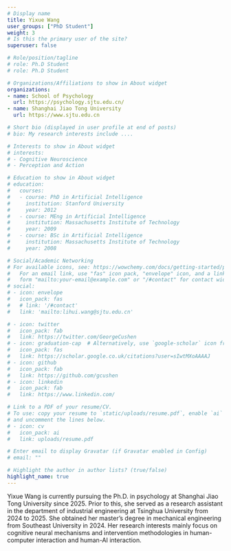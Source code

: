```yaml
---
# Display name
title: Yixue Wang
user_groups: ["PhD Student"]
weight: 3
# Is this the primary user of the site?
superuser: false

# Role/position/tagline
# role: Ph.D Student
# role: Ph.D Student

# Organizations/Affiliations to show in About widget
organizations:
- name: School of Psychology
  url: https://psychology.sjtu.edu.cn/
- name: Shanghai Jiao Tong University
  url: https://www.sjtu.edu.cn

# Short bio (displayed in user profile at end of posts)
# bio: My research interests include ....

# Interests to show in About widget
# interests:
# - Cognitive Neuroscience
# - Perception and Action

# Education to show in About widget
# education:
#   courses:
#   - course: PhD in Artificial Intelligence
#     institution: Stanford University
#     year: 2012
#   - course: MEng in Artificial Intelligence
#     institution: Massachusetts Institute of Technology
#     year: 2009
#   - course: BSc in Artificial Intelligence
#     institution: Massachusetts Institute of Technology
#     year: 2008

# Social/Academic Networking
# For available icons, see: https://wowchemy.com/docs/getting-started/page-builder/#icons
#   For an email link, use "fas" icon pack, "envelope" icon, and a link in the
#   form "mailto:your-email@example.com" or "/#contact" for contact widget.
# social:
# - icon: envelope
#   icon_pack: fas
#   # link: '/#contact'
#   link: 'mailto:lihui.wang@sjtu.edu.cn'

# - icon: twitter
#   icon_pack: fab
#   link: https://twitter.com/GeorgeCushen
# - icon: graduation-cap  # Alternatively, use `google-scholar` icon from `ai` icon pack
#   icon_pack: fas
#   link: https://scholar.google.co.uk/citations?user=sIwtMXoAAAAJ
# - icon: github
#   icon_pack: fab
#   link: https://github.com/gcushen
# - icon: linkedin
#   icon_pack: fab
#   link: https://www.linkedin.com/

# Link to a PDF of your resume/CV.
# To use: copy your resume to `static/uploads/resume.pdf`, enable `ai` icons in `params.toml`,
# and uncomment the lines below.
# - icon: cv
#   icon_pack: ai
#   link: uploads/resume.pdf

# Enter email to display Gravatar (if Gravatar enabled in Config)
# email: ""

# Highlight the author in author lists? (true/false)
highlight_name: true
---
```

Yixue Wang is currently pursuing the Ph.D. in psychology at Shanghai Jiao Tong University since 2025. Prior to this, she served as a research assistant in the department of industrial engineering at Tsinghua University from 2024 to 2025. She obtained her master’s degree in mechanical engineering from Southeast University in 2024. Her research interests mainly focus on cognitive neural mechanisms and intervention methodologies in human-computer interaction and human-AI interaction.
